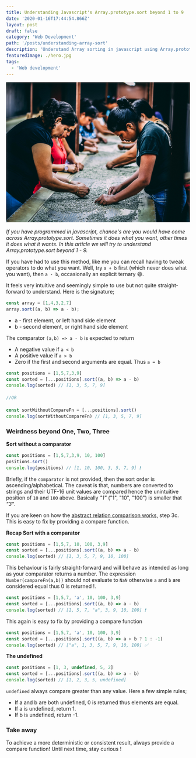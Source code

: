 ```yaml
---
title: Understanding Javascript's Array.prototype.sort beyond 1 to 9
date: '2020-01-16T17:44:54.866Z'
layout: post
draft: false
category: 'Web Development'
path: '/posts/understanding-array-sort'
description: 'Understand Array sorting in javascript using Array.prototype.sort'
featuredImage: ./hero.jpg
tags:
  - 'Web development'
---
```


![Sorting](./hero.jpg)

_If you have programmed in javascript, chance's are you would have come across Array.prototype.sort. Sometimes it does what you 
want, other times it does what it wants. In this article we will try to understand Array.prototype.sort beyond 1 - 9._ 

If you have had to use this method, like me you can recall having to tweak operators to do what you want.
Well, try `a + b` first (which never does what you want), then `a - b`, occasionally an explicit ternary 😄.
 
It feels very intuitive and seemingly simple to use but not quite straight-forward to understand. Here is the signature;

```typescript
const array = [1,4,3,2,7]
array.sort((a, b) => a - b);
```
- a - first element, or left hand side element
- b - second element, or right hand side element

The comparator `(a,b) => a - b` is expected to return 
 - A negative value if  `a < b`
 - A positive value if  `a > b`
 - Zero if the first and second arguments are equal. Thus `a = b` 

```typescript
const positions = [1,5,7,3,9]
const sorted = [...positions].sort((a, b) => a - b)
console.log(sorted) // [1, 3, 5, 7, 9]

//OR

const sortWithoutCompareFn = [...positions].sort()
console.log(sortWithoutCompareFn) // [1, 3, 5, 7, 9]
```

### Weirdness beyond One, Two, Three

**Sort without a comparator**
```typescript
const positions = [1,5,7,3,9, 10, 100]
positions.sort()
console.log(positions) // [1, 10, 100, 3, 5, 7, 9] ❗️
```
Briefly, if the `comparator` is not provided, then the sort order is ascending/alphabetical. The caveat is that, numbers are converted to strings and their 
UTF-16 unit values are compared hence the unintuitive position of `10` and `100` above. Basically _"1"_ ("1", "10", "100") is smaller that _"3"_.


If you are keen on how the [abstract relation comparison works](http://www.ecma-international.org/publications/files/ECMA-ST-ARCH/ECMA-262%209th%20edition%20June%202018.pdf#page=112&zoom=100,45,953), step 3c. 
This is easy to fix by providing a compare function.

**Recap Sort with a comparator**

```typescript
const positions = [1,5,7, 10, 100, 3,9]
const sorted = [...positions].sort((a, b) => a - b)
console.log(sorted) // [1, 3, 5, 7, 9, 10, 100]
```
This behaviour is fairly straight-forward and will behave as intended as long as your comparator returns a number. The expression `Number(campareFn(a,b))`
should not evaluate to `NaN` otherwise `a` and `b` are considered equal thus 0 is returned !.

```typescript
const positions = [1,5,7, 'a', 10, 100, 3,9]
const sorted = [...positions].sort((a, b) => a - b)
console.log(sorted) // [1, 5, 7, "a", 3, 9, 10, 100] ❗️
```
This again is easy to fix by providing a compare function

```typescript
const positions = [1,5,7, 'a', 10, 100, 3,9]
const sorted = [...positions].sort((a, b) => a > b ? 1 : -1)
console.log(sorted) // ["a", 1, 3, 5, 7, 9, 10, 100] ✅
```

**The undefined**
```typescript
const positions = [1, 3, undefined, 5, 2]
const sorted = [...positions].sort((a, b) => a - b)
console.log(sorted) // [1, 2, 3, 5, undefined]
```

`undefined` always compare greater than any value. Here a few simple rules;
  - If a and b are both undefined, 0 is returned thus elements are equal.
  - If a is undefined, return 1.
  - If b is undefined, return -1.


### Take away
To achieve a more deterministic or consistent result, always provide a compare function!
Until next time, stay curious ! 
